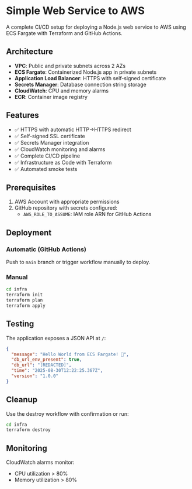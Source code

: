 # Simple Web Service to AWS

A complete CI/CD setup for deploying a Node.js web service to AWS using ECS Fargate with Terraform and GitHub Actions.

## Architecture

- **VPC**: Public and private subnets across 2 AZs
- **ECS Fargate**: Containerized Node.js app in private subnets
- **Application Load Balancer**: HTTPS with self-signed certificate
- **Secrets Manager**: Database connection string storage
- **CloudWatch**: CPU and memory alarms
- **ECR**: Container image registry

## Features

- ✅ HTTPS with automatic HTTP→HTTPS redirect
- ✅ Self-signed SSL certificate
- ✅ Secrets Manager integration
- ✅ CloudWatch monitoring and alarms
- ✅ Complete CI/CD pipeline
- ✅ Infrastructure as Code with Terraform
- ✅ Automated smoke tests

## Prerequisites

1. AWS Account with appropriate permissions
2. GitHub repository with secrets configured:
   - `AWS_ROLE_TO_ASSUME`: IAM role ARN for GitHub Actions

## Deployment

### Automatic (GitHub Actions)
Push to `main` branch or trigger workflow manually to deploy.

### Manual
```bash
cd infra
terraform init
terraform plan
terraform apply
```

## Testing

The application exposes a JSON API at `/`:
```json
{
  "message": "Hello World from ECS Fargate! 🎉",
  "db_url_env_present": true,
  "db_url": "[REDACTED]",
  "time": "2025-08-30T12:22:25.367Z",
  "version": "1.0.0"
}
```

## Cleanup

Use the destroy workflow with confirmation or run:
```bash
cd infra
terraform destroy
```

## Monitoring

CloudWatch alarms monitor:
- CPU utilization > 80%
- Memory utilization > 80%
